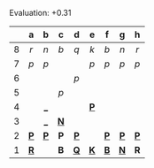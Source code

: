 Evaluation: +0.31



|     |  a  |  b  |  c  |  d  |  e  |  f  |  g  |  h  |
|:---:|:---:|:---:|:---:|:---:|:---:|:---:|:---:|:---:|
|  8  |  _r_  |  _n_  |  _b_  |  _q_  |  _k_  |  _b_  |  _n_  |  _r_  |
|  7  |  _p_  |  _p_  |     |     |  _p_  |  _p_  |  _p_  |  _p_  |
|  6  |     |     |     |  _p_  |     |     |     |     |
|  5  |     |     |  _p_  |     |     |     |     |     |
|  4  |     |  [_](http://localhost:8080/api/chess/play?move=b2b4)  |     |     |  [**P**](http://localhost:8080/api/chess/select?square=e4)  |     |     |     |
|  3  |     |  [_](http://localhost:8080/api/chess/play?move=b2b3)  |  [**N**](http://localhost:8080/api/chess/select?square=c3)  |     |     |     |     |     |
|  2  |  [**P**](http://localhost:8080/api/chess/select?square=a2)  |  [**P**](http://localhost:8080/api/chess/select?square=b2)  |  **P**  |  [**P**](http://localhost:8080/api/chess/select?square=d2)  |     |  [**P**](http://localhost:8080/api/chess/select?square=f2)  |  [**P**](http://localhost:8080/api/chess/select?square=g2)  |  [**P**](http://localhost:8080/api/chess/select?square=h2)  |
|  1  |  [**R**](http://localhost:8080/api/chess/select?square=a1)  |     |  **B**  |  [**Q**](http://localhost:8080/api/chess/select?square=d1)  |  [**K**](http://localhost:8080/api/chess/select?square=e1)  |  [**B**](http://localhost:8080/api/chess/select?square=f1)  |  [**N**](http://localhost:8080/api/chess/select?square=g1)  |  **R**  |